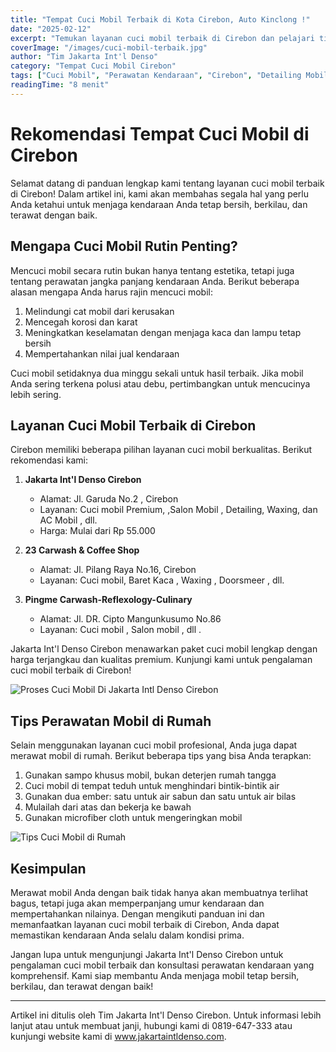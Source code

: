 ```yaml
---
title: "Tempat Cuci Mobil Terbaik di Kota Cirebon, Auto Kinclong !"
date: "2025-02-12"
excerpt: "Temukan layanan cuci mobil terbaik di Cirebon dan pelajari tips perawatan kendaraan untuk menjaga mobil Anda tetap bersih dan berkilau."
coverImage: "/images/cuci-mobil-terbaik.jpg"
author: "Tim Jakarta Int'l Denso"
category: "Tempat Cuci Mobil Cirebon"
tags: ["Cuci Mobil", "Perawatan Kendaraan", "Cirebon", "Detailing Mobil"]
readingTime: "8 menit"
---
```


# Rekomendasi Tempat Cuci Mobil di Cirebon

Selamat datang di panduan lengkap kami tentang layanan cuci mobil terbaik di Cirebon! Dalam artikel ini, kami akan membahas segala hal yang perlu Anda ketahui untuk menjaga kendaraan Anda tetap bersih, berkilau, dan terawat dengan baik.

## Mengapa Cuci Mobil Rutin Penting?

Mencuci mobil secara rutin bukan hanya tentang estetika, tetapi juga tentang perawatan jangka panjang kendaraan Anda. Berikut beberapa alasan mengapa Anda harus rajin mencuci mobil:

1. Melindungi cat mobil dari kerusakan
2. Mencegah korosi dan karat
3. Meningkatkan keselamatan dengan menjaga kaca dan lampu tetap bersih
4. Mempertahankan nilai jual kendaraan

<Tip>
Cuci mobil setidaknya dua minggu sekali untuk hasil terbaik. Jika mobil Anda sering terkena polusi atau debu, pertimbangkan untuk mencucinya lebih sering.
</Tip>

## Layanan Cuci Mobil Terbaik di Cirebon

Cirebon memiliki beberapa pilihan layanan cuci mobil berkualitas. Berikut rekomendasi kami:

1. **Jakarta Int'l Denso Cirebon**
   - Alamat: Jl. Garuda No.2 , Cirebon
   - Layanan: Cuci mobil Premium, ,Salon Mobil , Detailing, Waxing, dan AC Mobil , dll. 
   - Harga: Mulai dari Rp 55.000

2. **23 Carwash & Coffee Shop**
   - Alamat: Jl. Pilang Raya No.16, Cirebon
   - Layanan: Cuci mobil, Baret Kaca , Waxing , Doorsmeer , dll. 

3. **Pingme Carwash-Reflexology-Culinary**
   - Alamat: Jl. DR. Cipto Mangunkusumo No.86
   - Layanan: Cuci mobil , Salon mobil , dll . 

<Highlight>
Jakarta Int'l Denso Cirebon menawarkan paket cuci mobil lengkap dengan harga terjangkau dan kualitas premium. Kunjungi kami untuk pengalaman cuci mobil terbaik di Cirebon!
</Highlight>

![Proses Cuci Mobil Di Jakarta Intl Denso Cirebon](/images/review2.png)

## Tips Perawatan Mobil di Rumah

Selain menggunakan layanan cuci mobil profesional, Anda juga dapat merawat mobil di rumah. Berikut beberapa tips yang bisa Anda terapkan:

1. Gunakan sampo khusus mobil, bukan deterjen rumah tangga
2. Cuci mobil di tempat teduh untuk menghindari bintik-bintik air
3. Gunakan dua ember: satu untuk air sabun dan satu untuk air bilas
4. Mulailah dari atas dan bekerja ke bawah
5. Gunakan microfiber cloth untuk mengeringkan mobil

![Tips Cuci Mobil di Rumah](/images/eksterior2.jpeg)
## Kesimpulan

Merawat mobil Anda dengan baik tidak hanya akan membuatnya terlihat bagus, tetapi juga akan memperpanjang umur kendaraan dan mempertahankan nilainya. Dengan mengikuti panduan ini dan memanfaatkan layanan cuci mobil terbaik di Cirebon, Anda dapat memastikan kendaraan Anda selalu dalam kondisi prima.

Jangan lupa untuk mengunjungi Jakarta Int'l Denso Cirebon untuk pengalaman cuci mobil terbaik dan konsultasi perawatan kendaraan yang komprehensif. Kami siap membantu Anda menjaga mobil tetap bersih, berkilau, dan terawat dengan baik!

---

Artikel ini ditulis oleh Tim Jakarta Int'l Denso Cirebon. Untuk informasi lebih lanjut atau untuk membuat janji, hubungi kami di 0819-647-333 atau kunjungi website kami di www.jakartaintldenso.com.